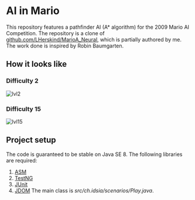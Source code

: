 # AI in Mario
This repository features a pathfinder AI (A* algorithm) for the 2009 Mario AI Competition. The repository is a clone of [github.com/LHerskind/MarioA_Neural](https://github.com/LHerskind/MarioA_Neural), which is partially authored by me.
The work done is inspired by Robin Baumgarten.

## How it looks like
### Difficulty 2
![lvl2](gifs/lvl2.gif)
### Difficulty 15
![lvl15](gifs/lvl15.gif)
## Project setup
The code is guaranteed to be stable on Java SE 8. 
The following libraries are required:
1. [ASM](https://mvnrepository.com/artifact/org.objectweb/asm/3.3.1)
2. [TestNG](https://mvnrepository.com/artifact/org.testng/testng/5.12.1)
3. [JUnit](https://mvnrepository.com/artifact/junit/junit/4.8.2)
4. [JDOM](https://mvnrepository.com/artifact/org.jdom/jdom/1.1)
The main class is *src/ch.idsia/scenarios/Play.java*.